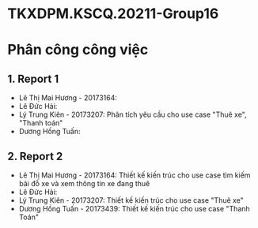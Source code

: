 # TKXDPM.KSCQ.20211-Group16

# Phân công công việc
## 1. Report 1
+ Lê Thị Mai Hương - 20173164:
+ Lê Đức Hải:
+ Lý Trung Kiên - 20173207: Phân tích yêu cầu cho use case "Thuê xe", "Thanh toán"
+ Dương Hồng Tuấn:


## 2. Report 2
+ Lê Thị Mai Hương - 20173164: Thiết kế kiến trúc cho use case tìm kiếm bãi đỗ xe và xem thông tin xe đang thuê
+ Lê Đức Hải:
+ Lý Trung Kiên - 20173207: Thiết kế kiến trúc cho use case "Thuê xe"
+ Dương Hồng Tuấn - 20173439: Thiết kế kiến trúc cho use case "Thanh Toán"
